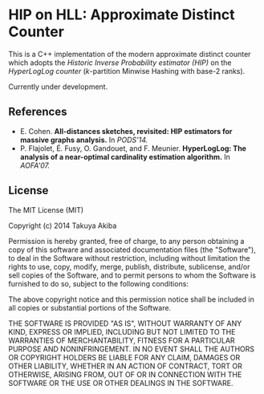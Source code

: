HIP on HLL: Approximate Distinct Counter
====================================

This is a C++ implementation of the modern approximate distinct counter which adopts the *Historic Inverse Probability estimator (HIP)* on the *HyperLogLog counter* (*k*-partition Minwise Hashing with base-2 ranks).

Currently under development.

## References
* E. Cohen. **All-distances sketches, revisited: HIP estimators for massive graphs analysis.** In *PODS'14.*
* P. Flajolet, É. Fusy, O. Gandouet, and F. Meunier. **HyperLogLog: The analysis of a near-optimal cardinality estimation algorithm.** In *AOFA'07.*

## License
The MIT License (MIT)

Copyright (c) 2014 Takuya Akiba

Permission is hereby granted, free of charge, to any person obtaining a copy
of this software and associated documentation files (the "Software"), to deal
in the Software without restriction, including without limitation the rights
to use, copy, modify, merge, publish, distribute, sublicense, and/or sell
copies of the Software, and to permit persons to whom the Software is
furnished to do so, subject to the following conditions:

The above copyright notice and this permission notice shall be included in all
copies or substantial portions of the Software.

THE SOFTWARE IS PROVIDED "AS IS", WITHOUT WARRANTY OF ANY KIND, EXPRESS OR
IMPLIED, INCLUDING BUT NOT LIMITED TO THE WARRANTIES OF MERCHANTABILITY,
FITNESS FOR A PARTICULAR PURPOSE AND NONINFRINGEMENT. IN NO EVENT SHALL THE
AUTHORS OR COPYRIGHT HOLDERS BE LIABLE FOR ANY CLAIM, DAMAGES OR OTHER
LIABILITY, WHETHER IN AN ACTION OF CONTRACT, TORT OR OTHERWISE, ARISING FROM,
OUT OF OR IN CONNECTION WITH THE SOFTWARE OR THE USE OR OTHER DEALINGS IN THE
SOFTWARE.

